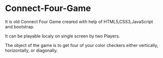 # Connect-Four-Game

It is old Connect Four Game creared with help of HTML5,CSS3,JavaScript and bootstrap.

It can be playable localy on single screen by two Players.

The object of the game is to get four of your color checkers either vertically, horizontally, or diagonally.
